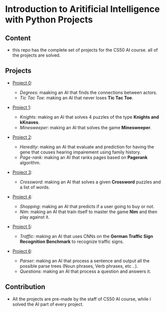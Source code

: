 # Introduction to Aritificial Intelligence with Python Projects

## Content

- this repo has the complete set of projects for the CS50 AI course. all of the projects are solved.

## Projects

- [Project 0](https://github.com/othmanKisha/CS50-AI-Projects/tree/master/Project%200):

  - _Degrees_: maaking an AI that finds the connections between actors.
  - _Tic Tac Toe_: making an AI that never loses **Tic Tac Toe**.

- [Project 1](https://github.com/othmanKisha/CS50-AI-Projects/tree/master/Project%201):

  - _Knights_: making an AI that solves 4 puzzles of the type **Knights and kKnaves**.
  - _Minesweeper_: making an AI that solves the game **Minesweeper**.

- [Project 2](https://github.com/othmanKisha/CS50-AI-Projects/tree/master/Project%202):

  - _Heredity_: making an AI that evaluate and prediction for having the gene that couses hearing impairement using family history.
  - _Page-rank_: making an AI that ranks pages based on **Pagerank** algorithm.

- [Project 3](https://github.com/othmanKisha/CS50-AI-Projects/tree/master/Project%203):

  - _Crossword_: making an AI that solves a given **Crossword** puzzles and a list of words.

- [Project 4](https://github.com/othmanKisha/CS50-AI-Projects/tree/master/Project%204):

  - _Shopping_: making an AI that predicts if a user going to buy or not.
  - _Nim_: making an AI that train itself to master the game **Nim** and then play against it.

- [Project 5](https://github.com/othmanKisha/CS50-AI-Projects/tree/master/Project%205):

  - _Traffic_: making an AI that uses CNNs on the **German Traffic Sign Recognition Benchmark** to recognize traffic signs.

- [Project 6](https://github.com/othmanKisha/CS50-AI-Projects/tree/master/Project%206):

  - _Parser_: making an AI that process a sentence and output all the possible parse trees (Noun phrases, Verb phrases, etc ..).
  - _Questions_: making an AI that process a question and answers it.

## Contribution

- All the projects are pre-made by the staff of CS50 AI course, while i solved the AI part of every project.
